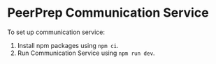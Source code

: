 # PeerPrep Communication Service

To set up communication service:
1. Install npm packages using `npm ci`.
2. Run Communication Service using `npm run dev`.
